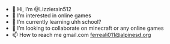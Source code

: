 - 👋 Hi, I’m @Lizzierain512
- 👀 I’m interested in online games
- 🌱 I’m currently learning uhh school?
- 💞️ I’m looking to collaborate on minecraft or any online games
- 📫 How to reach me gmail.com 
ferreali011@alpinesd.org
<!---
Lizzierain512/Lizzierain512 is a ✨ special ✨ repository because its `README.md` (this file) appears on your GitHub profile.
You can click the Preview link to take a look at your changes.
--->
